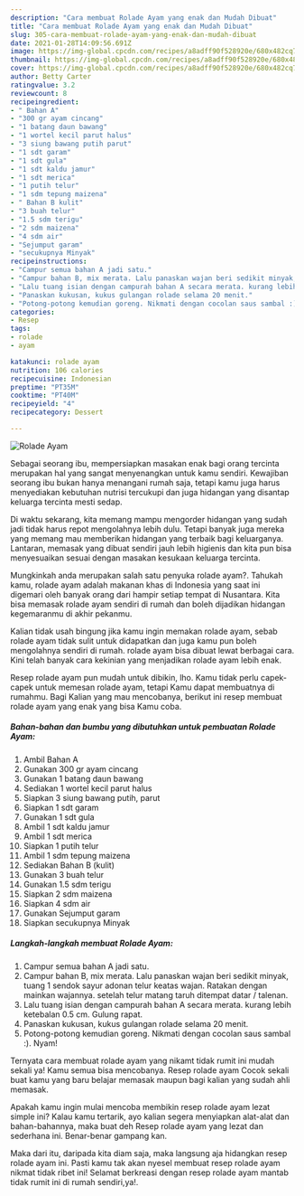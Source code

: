 ```yaml
---
description: "Cara membuat Rolade Ayam yang enak dan Mudah Dibuat"
title: "Cara membuat Rolade Ayam yang enak dan Mudah Dibuat"
slug: 305-cara-membuat-rolade-ayam-yang-enak-dan-mudah-dibuat
date: 2021-01-28T14:09:56.691Z
image: https://img-global.cpcdn.com/recipes/a8adff90f528920e/680x482cq70/rolade-ayam-foto-resep-utama.jpg
thumbnail: https://img-global.cpcdn.com/recipes/a8adff90f528920e/680x482cq70/rolade-ayam-foto-resep-utama.jpg
cover: https://img-global.cpcdn.com/recipes/a8adff90f528920e/680x482cq70/rolade-ayam-foto-resep-utama.jpg
author: Betty Carter
ratingvalue: 3.2
reviewcount: 8
recipeingredient:
- " Bahan A"
- "300 gr ayam cincang"
- "1 batang daun bawang"
- "1 wortel kecil parut halus"
- "3 siung bawang putih parut"
- "1 sdt garam"
- "1 sdt gula"
- "1 sdt kaldu jamur"
- "1 sdt merica"
- "1 putih telur"
- "1 sdm tepung maizena"
- " Bahan B kulit"
- "3 buah telur"
- "1.5 sdm terigu"
- "2 sdm maizena"
- "4 sdm air"
- "Sejumput garam"
- "secukupnya Minyak"
recipeinstructions:
- "Campur semua bahan A jadi satu."
- "Campur bahan B, mix merata. Lalu panaskan wajan beri sedikit minyak, tuang 1 sendok sayur adonan telur keatas wajan. Ratakan dengan mainkan wajannya. setelah telur matang taruh ditempat datar / talenan."
- "Lalu tuang isian dengan campurah bahan A secara merata. kurang lebih ketebalan 0.5 cm. Gulung rapat."
- "Panaskan kukusan, kukus gulangan rolade selama 20 menit."
- "Potong-potong kemudian goreng. Nikmati dengan cocolan saus sambal :). Nyam!"
categories:
- Resep
tags:
- rolade
- ayam

katakunci: rolade ayam 
nutrition: 106 calories
recipecuisine: Indonesian
preptime: "PT35M"
cooktime: "PT40M"
recipeyield: "4"
recipecategory: Dessert

---
```



![Rolade Ayam](https://img-global.cpcdn.com/recipes/a8adff90f528920e/680x482cq70/rolade-ayam-foto-resep-utama.jpg)

Sebagai seorang ibu, mempersiapkan masakan enak bagi orang tercinta merupakan hal yang sangat menyenangkan untuk kamu sendiri. Kewajiban seorang ibu bukan hanya menangani rumah saja, tetapi kamu juga harus menyediakan kebutuhan nutrisi tercukupi dan juga hidangan yang disantap keluarga tercinta mesti sedap.

Di waktu  sekarang, kita memang mampu mengorder hidangan yang sudah jadi tidak harus repot mengolahnya lebih dulu. Tetapi banyak juga mereka yang memang mau memberikan hidangan yang terbaik bagi keluarganya. Lantaran, memasak yang dibuat sendiri jauh lebih higienis dan kita pun bisa menyesuaikan sesuai dengan masakan kesukaan keluarga tercinta. 



Mungkinkah anda merupakan salah satu penyuka rolade ayam?. Tahukah kamu, rolade ayam adalah makanan khas di Indonesia yang saat ini digemari oleh banyak orang dari hampir setiap tempat di Nusantara. Kita bisa memasak rolade ayam sendiri di rumah dan boleh dijadikan hidangan kegemaranmu di akhir pekanmu.

Kalian tidak usah bingung jika kamu ingin memakan rolade ayam, sebab rolade ayam tidak sulit untuk didapatkan dan juga kamu pun boleh mengolahnya sendiri di rumah. rolade ayam bisa dibuat lewat berbagai cara. Kini telah banyak cara kekinian yang menjadikan rolade ayam lebih enak.

Resep rolade ayam pun mudah untuk dibikin, lho. Kamu tidak perlu capek-capek untuk memesan rolade ayam, tetapi Kamu dapat membuatnya di rumahmu. Bagi Kalian yang mau mencobanya, berikut ini resep membuat rolade ayam yang enak yang bisa Kamu coba.

<!--inarticleads1-->

##### Bahan-bahan dan bumbu yang dibutuhkan untuk pembuatan Rolade Ayam:

1. Ambil  Bahan A
1. Gunakan 300 gr ayam cincang
1. Gunakan 1 batang daun bawang
1. Sediakan 1 wortel kecil parut halus
1. Siapkan 3 siung bawang putih, parut
1. Siapkan 1 sdt garam
1. Gunakan 1 sdt gula
1. Ambil 1 sdt kaldu jamur
1. Ambil 1 sdt merica
1. Siapkan 1 putih telur
1. Ambil 1 sdm tepung maizena
1. Sediakan  Bahan B (kulit)
1. Gunakan 3 buah telur
1. Gunakan 1.5 sdm terigu
1. Siapkan 2 sdm maizena
1. Siapkan 4 sdm air
1. Gunakan Sejumput garam
1. Siapkan secukupnya Minyak




<!--inarticleads2-->

##### Langkah-langkah membuat Rolade Ayam:

1. Campur semua bahan A jadi satu.
1. Campur bahan B, mix merata. Lalu panaskan wajan beri sedikit minyak, tuang 1 sendok sayur adonan telur keatas wajan. Ratakan dengan mainkan wajannya. setelah telur matang taruh ditempat datar / talenan.
1. Lalu tuang isian dengan campurah bahan A secara merata. kurang lebih ketebalan 0.5 cm. Gulung rapat.
1. Panaskan kukusan, kukus gulangan rolade selama 20 menit.
1. Potong-potong kemudian goreng. Nikmati dengan cocolan saus sambal :). Nyam!




Ternyata cara membuat rolade ayam yang nikamt tidak rumit ini mudah sekali ya! Kamu semua bisa mencobanya. Resep rolade ayam Cocok sekali buat kamu yang baru belajar memasak maupun bagi kalian yang sudah ahli memasak.

Apakah kamu ingin mulai mencoba membikin resep rolade ayam lezat simple ini? Kalau kamu tertarik, ayo kalian segera menyiapkan alat-alat dan bahan-bahannya, maka buat deh Resep rolade ayam yang lezat dan sederhana ini. Benar-benar gampang kan. 

Maka dari itu, daripada kita diam saja, maka langsung aja hidangkan resep rolade ayam ini. Pasti kamu tak akan nyesel membuat resep rolade ayam nikmat tidak ribet ini! Selamat berkreasi dengan resep rolade ayam mantab tidak rumit ini di rumah sendiri,ya!.

